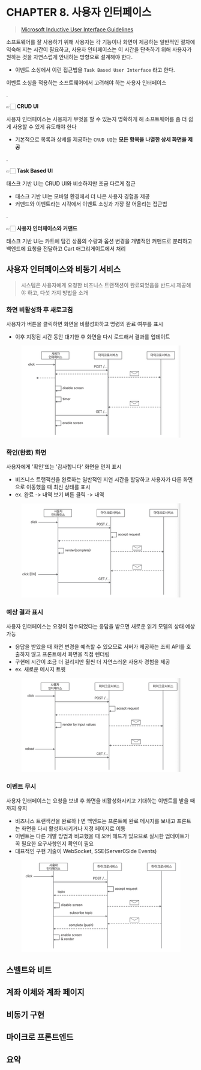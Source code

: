 # CHAPTER 8. 사용자 인터페이스

> [Microsoft Inductive User Interface Guidelines](https://learn.microsoft.com/en-us/previous-versions/ms997506(v=msdn.10)?redirectedfrom=MSDN)

소프트웨어를 잘 사용하기 위해 사용자는 각 기능이나 화면이 제공하는 일반적인 절차에 익숙해 지는 시간이 필요하고, 사용자 인터페이스는 이 시간을 단축하기 위해 사용자가 원하는 것을 자연스럽게 안내하는 방향으로 설계해야 한다.
- 이벤트 소싱에서 이런 접근법을 `Task Based User Interface` 라고 한다.

이벤트 소싱을 적용하는 소프트웨어에서 고려해야 하는 사용자 인터페이스

.

👉🏻 **CRUD UI**

사용자 인터페이스는 사용자가 무엇을 할 수 있는지 명확하게 해 소프트웨어를 좀 더 쉽게 사용할 수 있게 유도해야 한다
- 기본적으로 목록과 상세를 제공하는 `CRUD UI`는 **모든 항목을 나열한 상세 화면을 제공**

.

👉🏻 **Task Based UI**

태스크 기반 UI는 CRUD UI와 비슷하지만 조금 다르게 접근
- 태스크 기반 UI는 모바일 환경에서 더 나은 사용자 경험을 제공
- 커맨드와 이벤트라는 시각에서 이벤트 소싱과 가장 잘 어울리는 접근법

.

👉🏻 **사용자 인터페이스와 커맨드**

태스크 기반 UI는 카트에 담긴 상품의 수량과 옵션 변경을 개별적인 커맨드로 분리하고 백엔드에 요청을 전달하고 Cart 애그리게이트에서 처리

## 사용자 인터페이스와 비동기 서비스

> 시스템은 사용자에게 요청한 비즈니스 트랜잭션이 완료되었음을 반드시 제공해야 하고, 다섯 가지 방법을 소개

### 화면 비활성화 후 새로고침

사용자가 버튼을 클릭하면 화면을 비활성화하고 명령의 완료 여부를 표시
- 이후 지정된 시간 동안 대기한 후 화면을 다시 로드해서 결과를 업데이트

<figure><img src="../../.gitbook/assets/microservices-eventsourcing/8-14.png" alt=""><figcaption></figcaption></figure>

### 확인(완료) 화면

사용자에게 '확인'또는 '감사합니다' 화면을 먼저 표시
- 비즈니스 트랜잭션을 완료하는 일반적인 지연 시간을 할당하고 사용자가 다른 화면으로 이동했을 때 최신 상태를 표시
- ex. 완료 -> 내역 보기 버튼 클릭 -> 내역

<figure><img src="../../.gitbook/assets/microservices-eventsourcing/8-15.png" alt=""><figcaption></figcaption></figure>

### 예상 결과 표시

사용자 인터페이스는 요청이 접수되었다는 응답을 받으면 새로운 읽기 모델의 상태 예상 가능
- 응답을 받았을 때 화면 변경을 예측할 수 있으므로 서버가 제공하는 조회 API를 호출하지 않고 프론트에서 화면을 직접 렌더링
- 구현에 시간이 조금 더 걸리지만 훨씬 더 자연스러운 사용자 경험을 제공
- ex. 새로운 메시지 트윗

<figure><img src="../../.gitbook/assets/microservices-eventsourcing/8-16.png" alt=""><figcaption></figcaption></figure>

### 이벤트 무시

사용자 인터페이스는 요청을 보낸 후 화면을 비활성화시키고 기대하는 이벤트를 받을 때까지 유지
- 비즈니스 트랜잭션을 완료하ㅏ면 백엔드는 프론트에 완료 메시지를 보내고 프론트는 화면을 다시 활성화시키거나 지정 페이지로 이동
- 이벤트는 다른 개발 방법과 비교했을 때 오버 헤드가 있으므로 실시한 업데이트가 꼭 필요한 요구사항인지 확인이 필요
- 대표적인 구현 기술이 WebSocket, SSE(Server0Side Events)

<figure><img src="../../.gitbook/assets/microservices-eventsourcing/8-17.png" alt=""><figcaption></figcaption></figure>

## 스벨트와 비트

## 계좌 이체와 계좌 페이지

## 비동기 구현

## 마이크로 프론트엔드

## 요약
